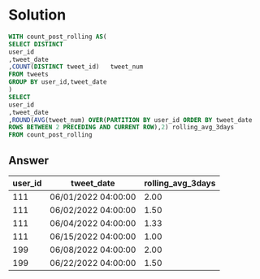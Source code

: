 # Solution
```sql
WITH count_post_rolling AS(
SELECT DISTINCT
user_id
,tweet_date
,COUNT(DISTINCT tweet_id)   tweet_num
FROM tweets
GROUP BY user_id,tweet_date
)
SELECT
user_id
,tweet_date
,ROUND(AVG(tweet_num) OVER(PARTITION BY user_id ORDER BY tweet_date
ROWS BETWEEN 2 PRECEDING AND CURRENT ROW),2) rolling_avg_3days
FROM count_post_rolling
```
## Answer
|user_id	|tweet_date|	rolling_avg_3days|
|------|------|------|
|111|	06/01/2022 04:00:00	|2.00|
|111|	06/02/2022 04:00:00|	1.50|
|111|	06/04/2022 04:00:00	|1.33|
|111|	06/15/2022 04:00:00|	1.00|
|199|	06/08/2022 04:00:00|	2.00|
|199|	06/22/2022 04:00:00	|1.50|
